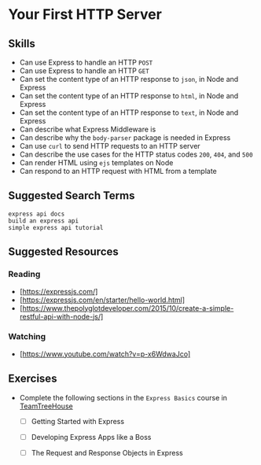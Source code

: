 # Your First HTTP Server

## Skills

- Can use Express to handle an HTTP `POST`
- Can use Express to handle an HTTP `GET`
- Can set the content type of an HTTP response to `json`, in Node and Express
- Can set the content type of an HTTP response to `html`, in Node and Express
- Can set the content type of an HTTP response to `text`, in Node and Express
- Can describe what Express Middleware is
- Can describe why the `body-parser` package is needed in Express
- Can use `curl` to send HTTP requests to an HTTP server
- Can describe the use cases for the HTTP status codes `200`, `404`, and `500`
- Can render HTML using `ejs` templates on Node
- Can respond to an HTTP request with HTML from a template

## Suggested Search Terms

```
express api docs
build an express api
simple express api tutorial
```


## Suggested Resources

### Reading

- [https://expressjs.com/]
- [https://expressjs.com/en/starter/hello-world.html]
- [https://www.thepolyglotdeveloper.com/2015/10/create-a-simple-restful-api-with-node-js/]

### Watching

- [https://www.youtube.com/watch?v=p-x6WdwaJco]


## Exercises

- Complete the following sections in the `Express Basics` course in [TeamTreeHouse](https://teamtreehouse.com/library/express-basics)
  - [ ] Getting Started with Express
  - [ ] Developing Express Apps like a Boss
  - [ ] The Request and Response Objects in Express


